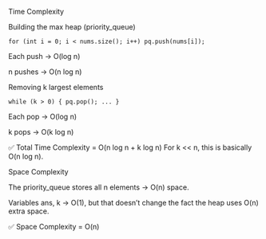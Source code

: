 Time Complexity

Building the max heap (priority_queue<int>)
```
for (int i = 0; i < nums.size(); i++) pq.push(nums[i]);
```

Each push → O(log n)

n pushes → O(n log n)

Removing k largest elements
```
while (k > 0) { pq.pop(); ... }
```

Each pop → O(log n)

k pops → O(k log n)

✅ Total Time Complexity = O(n log n + k log n)
For k << n, this is basically O(n log n).

Space Complexity

The priority_queue stores all n elements → O(n) space.

Variables ans, k → O(1), but that doesn’t change the fact the heap uses O(n) extra space.

✅ Space Complexity = O(n)
